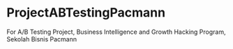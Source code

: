 # ProjectABTestingPacmann
For A/B Testing Project, Business Intelligence and Growth Hacking Program, Sekolah Bisnis Pacmann
